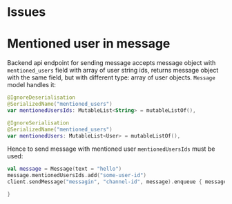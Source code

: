 # Issues
# Mentioned user in message
Backend api endpoint for sending message accepts message object with `mentioned_users` field with array of user string ids, returns message object with the same field, but with different type: array of user objects. `Message` model handles it:
```kotlin
@IgnoreDeserialisation
@SerializedName("mentioned_users")
var mentionedUsersIds: MutableList<String> = mutableListOf(),

@IgnoreSerialisation
@SerializedName("mentioned_users")
var mentionedUsers: MutableList<User> = mutableListOf(),
```
Hence to send message with mentioned user `mentionedUsersIds` must be used:
```kotlin
val message = Message(text = "hello")
message.mentionedUsersIds.add("some-user-id")
client.sendMessage("messagin", "channel-id", message).enqueue { messageResult ->

}
```
